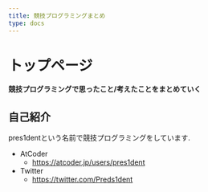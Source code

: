 ```yaml
---
title: 競技プログラミングまとめ
type: docs
---
```

# トップページ
**競技プログラミングで思ったこと/考えたことをまとめていく**

## 自己紹介
pres1dentという名前で競技プログラミングをしています.
- AtCoder
  - https://atcoder.jp/users/pres1dent
- Twitter
  - https://twitter.com/Preds1dent
